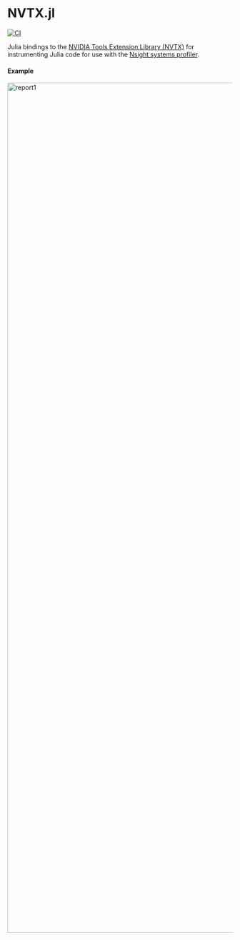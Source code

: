 # NVTX.jl

[![CI](https://github.com/simonbyrne/NVTX.jl/actions/workflows/CI.yml/badge.svg)](https://github.com/simonbyrne/NVTX.jl/actions/workflows/CI.yml)

Julia bindings to the [NVIDIA Tools Extension Library (NVTX)](https://nvidia.github.io/NVTX/doxygen/index.html) for instrumenting Julia code for use with the [Nsight systems profiler](https://developer.nvidia.com/nsight-systems).


#### Example

<img width="1904" alt="report1" src="https://user-images.githubusercontent.com/187980/182362221-aea7eb12-a736-406b-807f-1e1c46c406d0.png">
